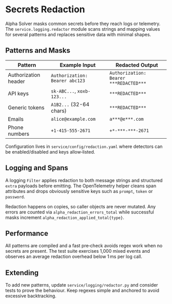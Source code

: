 # Secrets Redaction

Alpha Solver masks common secrets before they reach logs or telemetry. The
`service.logging.redactor` module scans strings and mapping values for several
patterns and replaces sensitive data with minimal shapes.

## Patterns and Masks

| Pattern                | Example Input                              | Redacted Output                       |
|------------------------|--------------------------------------------|---------------------------------------|
| Authorization header   | `Authorization: Bearer abc123`             | `Authorization: Bearer ***REDACTED***`|
| API keys               | `sk-ABC...`, `xoxb-123...`                 | `***REDACTED***`                      |
| Generic tokens         | `A1B2...` (32-64 chars)                    | `***REDACTED***`                      |
| Emails                 | `alice@example.com`                        | `a***@e***.com`                       |
| Phone numbers          | `+1-415-555-2671`                          | `+*-***-***-2671`                     |

Configuration lives in `service/config/redaction.yaml` where detectors can be
enabled/disabled and keys allow‑listed.

## Logging and Spans

A logging `Filter` applies redaction to both message strings and structured
`extra` payloads before emitting. The OpenTelemetry helper cleans span attributes
and drops obviously sensitive keys such as `prompt`, `token` or `password`.

Redaction happens on copies, so caller objects are never mutated. Any errors are
counted via `alpha_redaction_errors_total` while successful masks increment
`alpha_redaction_applied_total{type}`.

## Performance

All patterns are compiled and a fast pre‑check avoids regex work when no secrets
are present. The test suite exercises 1,000 mixed events and observes an average
redaction overhead below 1 ms per log call.

## Extending

To add new patterns, update `service/logging/redactor.py` and consider tests to
prove the behaviour. Keep regexes simple and anchored to avoid excessive
backtracking.
